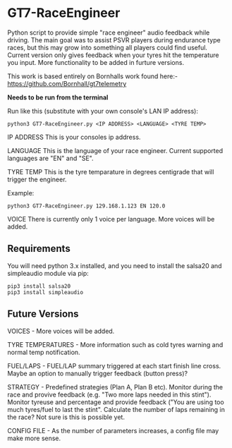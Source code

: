 # GT7-RaceEngineer
Python script to provide simple "race engineer" audio feedback while driving. The main goal was to assist PSVR players during endurance type races, but this may grow into something all players could find useful.
Current version only gives feedback when your tyres hit the temperature you input. More functionality to be added in furture versions.

This work is based entirely on Bornhalls work found here:- https://github.com/Bornhall/gt7telemetry

**Needs to be run from the terminal**

Run like this (substitute with your own console's LAN IP address):

    python3 GT7-RaceEngineer.py <IP ADDRESS> <LANGUAGE> <TYRE TEMP>
    
IP ADDRESS
This is your consoles ip address.
	
LANGUAGE
This is the language of your race engineer. Current supported languages are "EN" and "SE".

TYRE TEMP
This is the tyre temparature in degrees centigrade that will trigger the engineer. 

Example:

    python3 GT7-RaceEngineer.py 129.168.1.123 EN 120.0

VOICE
There is currently only 1 voice per language. More voices will be added.

## Requirements
You will need python 3.x installed, and you need to install the salsa20 and simpleaudio module via pip:

    pip3 install salsa20
    pip3 install simpleaudio


## Future Versions

VOICES - More voices will be added.

TYRE TEMPERATURES - More information such as cold tyres warning and normal temp notification.

FUEL/LAPS - FUEL/LAP summary triggered at each start finish line cross. Maybe an option to manually trigger feedback (button press)?

STRATEGY - Predefined strategies (Plan A, Plan B etc). Monitor during the race and provive feedback (e.g. "Two more laps needed in this stint"). Monitor tyreuse and percentage and provide feedback ("You are using too much tyres/fuel to last the stint". Calculate the number of laps remaining in the race? Not sure is this is possible yet.

CONFIG FILE - As the number of parameters increases, a config file may make more sense.
